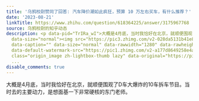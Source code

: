 ```yaml
---
title: '乌鸦校尉赞同了回答: 汽车降价潮如此疯狂，预算 10 万左右买车，有什么推荐？'
date: '2023-08-21'
linkTitle: https://www.zhihu.com/question/618364225/answer/3175967768
source: 乌鸦校尉的知乎动态
description: <p data-pid="TrIRa_wI">大概是4月底，当时我恰好在北京，就顺便围观了D车大爆炸的10车拆车节目。当时去的主要动力，是想面基一下非常硬核的东门老师。</p><figure
  data-size="normal"><img src="https://pic3.zhimg.com/v2-028da5131b41e87888f94ba8dc3fc67e_1440w.jpg"
  data-caption="" data-size="normal" data-rawwidth="1280" data-rawheight="960" data-original-token="v2-028da5131b41e87888f94ba8dc3fc67e"
  data-default-watermark-src="https://pic1.zhimg.com/v2-a177d8649258e4a2d919510dc311c73c_b.jpg"
  class="origin_image zh-lightbox-thumb lazy" data-original="https://pic3.zhimg.com/v2-028
  ...
disable_comments: true
---
```

<p data-pid="TrIRa_wI">大概是4月底，当时我恰好在北京，就顺便围观了D车大爆炸的10车拆车节目。当时去的主要动力，是想面基一下非常硬核的东门老师。</p><figure data-size="normal"><img src="https://pic3.zhimg.com/v2-028da5131b41e87888f94ba8dc3fc67e_1440w.jpg" data-caption="" data-size="normal" data-rawwidth="1280" data-rawheight="960" data-original-token="v2-028da5131b41e87888f94ba8dc3fc67e" data-default-watermark-src="https://pic1.zhimg.com/v2-a177d8649258e4a2d919510dc311c73c_b.jpg" class="origin_image zh-lightbox-thumb lazy" data-original="https://pic3.zhimg.com/v2-028 ...